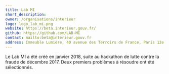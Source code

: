 ```yaml
---
title: Lab MI
short_description:
owner: /organisations/interieur
logo: logo_lab_mi.png
website: https://beta.interieur.gouv.fr/
github: https://github.com/LAB-MI
contact: mailto:beta@interieur.gouv.fr
address: Immeuble Lumière, 40 avenue des Terroirs de France, Paris 12e
---
```


Le Lab MI a été créé en janvier 2018, suite au hackathon de lutte contre la fraude de décembre 2017. Deux premiers problèmes à résoudre ont été sélectionnés.
